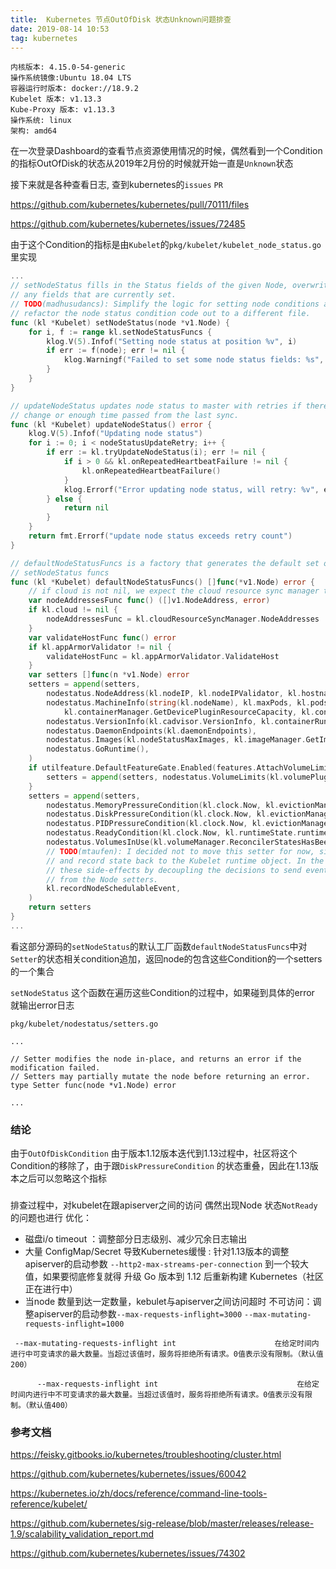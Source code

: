 ```yaml
---
title:  Kubernetes 节点OutOfDisk 状态Unknown问题排查
date: 2019-08-14 10:53
tag: kubernetes
---
```




```shell
内核版本: 4.15.0-54-generic 
操作系统镜像:Ubuntu 18.04 LTS 
容器运行时版本: docker://18.9.2 
Kubelet 版本: v1.13.3 
Kube-Proxy 版本: v1.13.3 
操作系统: linux 
架构: amd64 
```

在一次登录Dashboard的查看节点资源使用情况的时候，偶然看到一个Condition的指标OutOfDisk的状态从2019年2月份的时候就开始一直是`Unknown`状态

接下来就是各种查看日志, 查到kubernetes的`issues`  `PR`

https://github.com/kubernetes/kubernetes/pull/70111/files

https://github.com/kubernetes/kubernetes/issues/72485

由于这个Condition的指标是由`Kubelet`的`pkg/kubelet/kubelet_node_status.go`里实现

```go
...
// setNodeStatus fills in the Status fields of the given Node, overwriting
// any fields that are currently set.
// TODO(madhusudancs): Simplify the logic for setting node conditions and
// refactor the node status condition code out to a different file.
func (kl *Kubelet) setNodeStatus(node *v1.Node) {
	for i, f := range kl.setNodeStatusFuncs {
		klog.V(5).Infof("Setting node status at position %v", i)
		if err := f(node); err != nil {
			klog.Warningf("Failed to set some node status fields: %s", err)
		}
	}
}

// updateNodeStatus updates node status to master with retries if there is any
// change or enough time passed from the last sync.
func (kl *Kubelet) updateNodeStatus() error {
	klog.V(5).Infof("Updating node status")
	for i := 0; i < nodeStatusUpdateRetry; i++ {
		if err := kl.tryUpdateNodeStatus(i); err != nil {
			if i > 0 && kl.onRepeatedHeartbeatFailure != nil {
				kl.onRepeatedHeartbeatFailure()
			}
			klog.Errorf("Error updating node status, will retry: %v", err)
		} else {
			return nil
		}
	}
	return fmt.Errorf("update node status exceeds retry count")
}

// defaultNodeStatusFuncs is a factory that generates the default set of
// setNodeStatus funcs
func (kl *Kubelet) defaultNodeStatusFuncs() []func(*v1.Node) error {
	// if cloud is not nil, we expect the cloud resource sync manager to exist
	var nodeAddressesFunc func() ([]v1.NodeAddress, error)
	if kl.cloud != nil {
		nodeAddressesFunc = kl.cloudResourceSyncManager.NodeAddresses
	}
	var validateHostFunc func() error
	if kl.appArmorValidator != nil {
		validateHostFunc = kl.appArmorValidator.ValidateHost
	}
	var setters []func(n *v1.Node) error
	setters = append(setters,
		nodestatus.NodeAddress(kl.nodeIP, kl.nodeIPValidator, kl.hostname, kl.hostnameOverridden, kl.externalCloudProvider, kl.cloud, nodeAddressesFunc),
		nodestatus.MachineInfo(string(kl.nodeName), kl.maxPods, kl.podsPerCore, kl.GetCachedMachineInfo, kl.containerManager.GetCapacity,
			kl.containerManager.GetDevicePluginResourceCapacity, kl.containerManager.GetNodeAllocatableReservation, kl.recordEvent),
		nodestatus.VersionInfo(kl.cadvisor.VersionInfo, kl.containerRuntime.Type, kl.containerRuntime.Version),
		nodestatus.DaemonEndpoints(kl.daemonEndpoints),
		nodestatus.Images(kl.nodeStatusMaxImages, kl.imageManager.GetImageList),
		nodestatus.GoRuntime(),
	)
	if utilfeature.DefaultFeatureGate.Enabled(features.AttachVolumeLimit) {
		setters = append(setters, nodestatus.VolumeLimits(kl.volumePluginMgr.ListVolumePluginWithLimits))
	}
	setters = append(setters,
		nodestatus.MemoryPressureCondition(kl.clock.Now, kl.evictionManager.IsUnderMemoryPressure, kl.recordNodeStatusEvent),
		nodestatus.DiskPressureCondition(kl.clock.Now, kl.evictionManager.IsUnderDiskPressure, kl.recordNodeStatusEvent),
		nodestatus.PIDPressureCondition(kl.clock.Now, kl.evictionManager.IsUnderPIDPressure, kl.recordNodeStatusEvent),
		nodestatus.ReadyCondition(kl.clock.Now, kl.runtimeState.runtimeErrors, kl.runtimeState.networkErrors, kl.runtimeState.storageErrors, validateHostFunc, kl.containerManager.Status, kl.recordNodeStatusEvent),
		nodestatus.VolumesInUse(kl.volumeManager.ReconcilerStatesHasBeenSynced, kl.volumeManager.GetVolumesInUse),
		// TODO(mtaufen): I decided not to move this setter for now, since all it does is send an event
		// and record state back to the Kubelet runtime object. In the future, I'd like to isolate
		// these side-effects by decoupling the decisions to send events and partial status recording
		// from the Node setters.
		kl.recordNodeSchedulableEvent,
	)
	return setters
}
...
```

看这部分源码的`setNodeStatus`的默认工厂函数`defaultNodeStatusFuncs`中对`Setter`的状态相关condition追加，返回node的包含这些Condition的一个setters的一个集合

`setNodeStatus` 这个函数在遍历这些Condition的过程中，如果碰到具体的error 就输出error日志

`pkg/kubelet/nodestatus/setters.go`

````
...

// Setter modifies the node in-place, and returns an error if the modification failed.
// Setters may partially mutate the node before returning an error.
type Setter func(node *v1.Node) error

...
````

### 结论

由于`OutOfDiskCondition` 由于版本1.12版本迭代到1.13过程中，社区将这个Condition的移除了，由于跟`DiskPressureCondition` 的状态重叠，因此在1.13版本之后可以忽略这个指标



### 

排查过程中，对kubelet在跟apiserver之间的访问 偶然出现Node 状态`NotReady`的问题也进行 优化：

- 磁盘i/o timeout ：调整部分日志级别、减少冗余日志输出
- 大量 ConfigMap/Secret 导致Kubernetes缓慢 :  针对1.13版本的调整apiserver的启动参数 `--http2-max-streams-per-connection` 到一个较大值，如果要彻底修复就得 升级 Go 版本到 1.12 后重新构建 Kubernetes（社区正在进行中）
- 当node 数量到达一定数量，kebulet与apiserver之间访问超时 不可访问：调整apiserver的启动参数`--max-requests-inflight=3000`  `--max-mutating-requests-inflight=1000`



```
 --max-mutating-requests-inflight int                      在给定时间内进行中可变请求的最大数量。当超过该值时，服务将拒绝所有请求。0值表示没有限制。（默认值200）

      --max-requests-inflight int                               在给定时间内进行中不可变请求的最大数量。当超过该值时，服务将拒绝所有请求。0值表示没有限制。（默认值400）
```

### 参考文档

https://feisky.gitbooks.io/kubernetes/troubleshooting/cluster.html

https://github.com/kubernetes/kubernetes/issues/60042

https://kubernetes.io/zh/docs/reference/command-line-tools-reference/kubelet/

https://github.com/kubernetes/sig-release/blob/master/releases/release-1.9/scalability_validation_report.md

https://github.com/kubernetes/kubernetes/issues/74302

